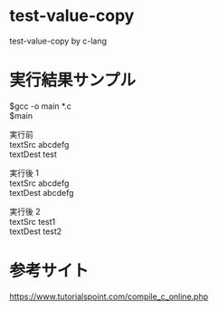 # test-value-copy
test-value-copy by c-lang

# 実行結果サンプル

$gcc -o main *.c  
$main  

実行前   
textSrc abcdefg   
textDest test   

実行後 1   
textSrc abcdefg   
textDest abcdefg   

実行後 2   
textSrc test1   
textDest test2   

# 参考サイト

https://www.tutorialspoint.com/compile_c_online.php
